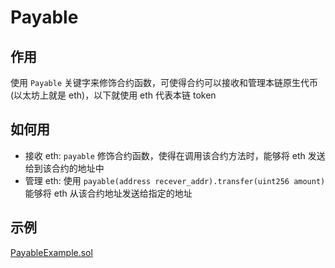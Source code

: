 # Payable

## 作用

使用 `Payable` 关键字来修饰合约函数，可使得合约可以接收和管理本链原生代币(以太坊上就是 eth)，以下就使用 eth 代表本链 token

## 如何用

- 接收 eth: `payable` 修饰合约函数，使得在调用该合约方法时，能够将 eth 发送给到该合约的地址中
- 管理 eth: 使用 `payable(address recever_addr).transfer(uint256 amount)` 能够将 eth 从该合约地址发送给指定的地址

## 示例

[PayableExample.sol](../example/contracts/PayableExample.sol)